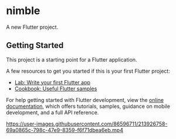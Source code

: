 # nimble

A new Flutter project.

## Getting Started

This project is a starting point for a Flutter application.

A few resources to get you started if this is your first Flutter project:

- [Lab: Write your first Flutter app](https://docs.flutter.dev/get-started/codelab)
- [Cookbook: Useful Flutter samples](https://docs.flutter.dev/cookbook)

For help getting started with Flutter development, view the
[online documentation](https://docs.flutter.dev/), which offers tutorials,
samples, guidance on mobile development, and a full API reference.

<!-- ![mine](https://user-images.githubusercontent.com/86596711/213926756-0227377a-e3ec-4292-a123-f7140c6af3d9.jpg) -->



https://user-images.githubusercontent.com/86596711/213926758-69a0865c-798c-47e9-8359-f6f71dbea6eb.mp4

